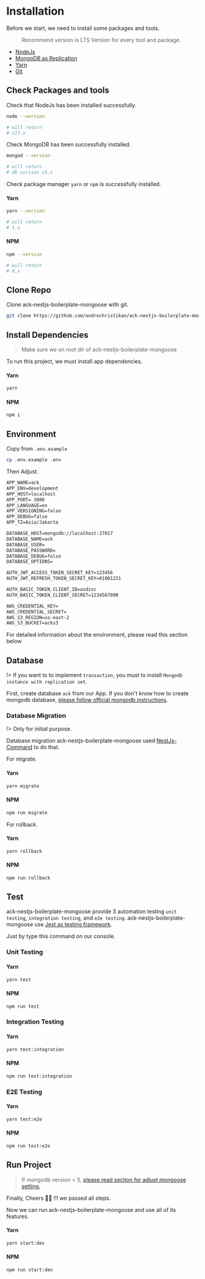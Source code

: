 # Installation

Before we start, we need to install some packages and tools.

> Recommend version is LTS Version for every tool and package.

* [NodeJs](https://nodejs.org)
* [MongoDB as Replication](https://docs.mongodb.com/manual/replication/)
* [Yarn](https://yarnpkg.com)
* [Git](https://git-scm.com)

## Check Packages and tools

Check that NodeJs has been installed successfully.

```bash
node --version

# will return 
# v17.x
```

Check MongoDB has been successfully installed.

```bash
mongod --version

# will return 
# db version v5.x
```

Check package manager `yarn` or `npm` is successfully installed.

<!-- tabs:start -->

#### **Yarn**

```bash
yarn --version

# will return 
# 1.x
```

#### **NPM**

```bash
npm --version

# will return 
# 8.x
```
<!-- tabs:end -->

## Clone Repo

Clone ack-nestjs-boilerplate-mongoose with git.

```bash
git clone https://github.com/andrechristikan/ack-nestjs-boilerplate-mongoose
```

## Install Dependencies

> Make sure we on root dir of ack-nestjs-boilerplate-mongoose

To run this project, we must install app dependencies.

<!-- tabs:start -->

#### **Yarn**

```bash
yarn
```

#### **NPM**

```bash
npm i
```

<!-- tabs:end -->

## Environment

Copy from `.env.example`

```bash
cp .env.example .env
```

Then Adjust.

```txt
APP_NAME=ack
APP_ENV=development
APP_HOST=localhost
APP_PORT= 3000
APP_LANGUAGE=en
APP_VERSIONING=false
APP_DEBUG=false
APP_TZ=Asia/Jakarta

DATABASE_HOST=mongodb://localhost:27017
DATABASE_NAME=ack
DATABASE_USER=
DATABASE_PASSWORD=
DATABASE_DEBUG=false
DATABASE_OPTIONS=

AUTH_JWT_ACCESS_TOKEN_SECRET_KEY=123456
AUTH_JWT_REFRESH_TOKEN_SECRET_KEY=01001231

AUTH_BASIC_TOKEN_CLIENT_ID=asdzxc
AUTH_BASIC_TOKEN_CLIENT_SECRET=1234567890

AWS_CREDENTIAL_KEY=
AWS_CREDENTIAL_SECRET=
AWS_S3_REGION=us-east-2
AWS_S3_BUCKET=acks3
```

For detailed information about the environment, please read this section below

<button-jump-to name="Jump To Usage Documentation" link="/#/usage/readme"></button-jump-to>

## Database

!> If you want to to implement `transaction`, you must to install `Mongodb instance with replication set`.

First, create database `ack` from our App.
If you don't know how to create mongodb database, [please follow official mongodb instructions](https://www.mongodb.com/basics/create-database).

### Database Migration

!> Only for initial purpose.

Database migration ack-nestjs-boilerplate-mongoose used [NestJs-Command](https://gitlab.com/aa900031/nestjs-command) to do that.&#x20;

For migrate.

<!-- tabs:start -->

#### **Yarn**

```bash
yarn migrate
```

#### **NPM**

```bash
npm run migrate
```

<!-- tabs:end -->

For rollback.


<!-- tabs:start -->

#### **Yarn**

```bash
yarn rollback
```

#### **NPM**

```bash
npm run rollback
```

<!-- tabs:end -->

## Test

ack-nestjs-boilerplate-mongoose provide 3 automation testing `unit testing`, `integration testing`, and `e2e testing`. ack-nestjs-boilerplate-mongoose use [Jest as testing framework](https://jestjs.io/docs/getting-started).

Just by type this command on our console.

### Unit Testing

<!-- tabs:start -->

#### **Yarn**

```bash
yarn test
```

#### **NPM**

```bash
npm run test
```

<!-- tabs:end -->

### Integration Testing

<!-- tabs:start -->

#### **Yarn**

```bash
yarn test:integration
```

#### **NPM**

```bash
npm run test:integration
```

<!-- tabs:end -->

### E2E Testing

<!-- tabs:start -->

#### **Yarn**

```bash
yarn test:e2e
```

#### **NPM**

```bash
npm run test:e2e
```

<!-- tabs:end -->

## Run Project

> If mongodb version < 5, [please read section for adjust mongoose setting.](/getting-started/adjust-mongoose-setting)

Finally, Cheers 🍻🍻 !!! we passed all steps.

Now we can run ack-nestjs-boilerplate-mongoose and use all of its features.

<!-- tabs:start -->

#### **Yarn**

```bash
yarn start:dev
```

#### **NPM**

```bash
npm run start:dev
```
<!-- tabs:end -->